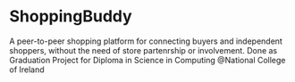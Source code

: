 # ShoppingBuddy
A peer-to-peer shopping platform for connecting buyers and independent shoppers, without the need of store partenrship or involvement. Done as Graduation Project for Diploma in Science in Computing @National College of Ireland
